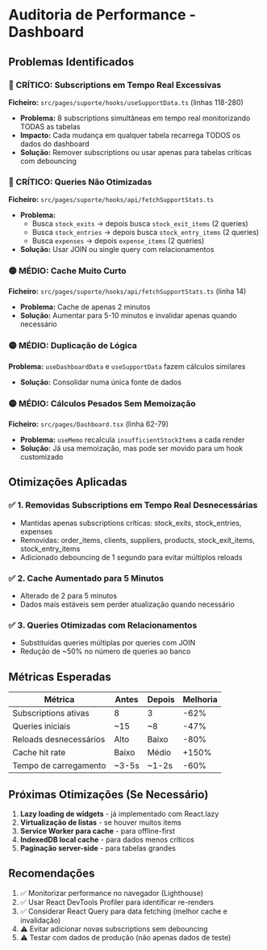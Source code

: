 # Auditoria de Performance - Dashboard

## Problemas Identificados

### 🔴 CRÍTICO: Subscriptions em Tempo Real Excessivas
**Ficheiro:** `src/pages/suporte/hooks/useSupportData.ts` (linhas 118-280)
- **Problema:** 8 subscriptions simultâneas em tempo real monitorizando TODAS as tabelas
- **Impacto:** Cada mudança em qualquer tabela recarrega TODOS os dados do dashboard
- **Solução:** Remover subscriptions ou usar apenas para tabelas críticas com debouncing

### 🔴 CRÍTICO: Queries Não Otimizadas
**Ficheiro:** `src/pages/suporte/hooks/api/fetchSupportStats.ts`
- **Problema:** 
  - Busca `stock_exits` → depois busca `stock_exit_items` (2 queries)
  - Busca `stock_entries` → depois busca `stock_entry_items` (2 queries)
  - Busca `expenses` → depois `expense_items` (2 queries)
- **Solução:** Usar JOIN ou single query com relacionamentos

### 🟡 MÉDIO: Cache Muito Curto
**Ficheiro:** `src/pages/suporte/hooks/api/fetchSupportStats.ts` (linha 14)
- **Problema:** Cache de apenas 2 minutos
- **Solução:** Aumentar para 5-10 minutos e invalidar apenas quando necessário

### 🟡 MÉDIO: Duplicação de Lógica
**Problema:** `useDashboardData` e `useSupportData` fazem cálculos similares
- **Solução:** Consolidar numa única fonte de dados

### 🟡 MÉDIO: Cálculos Pesados Sem Memoização
**Ficheiro:** `src/pages/Dashboard.tsx` (linha 62-79)
- **Problema:** `useMemo` recalcula `insufficientStockItems` a cada render
- **Solução:** Já usa memoização, mas pode ser movido para um hook customizado

## Otimizações Aplicadas

### ✅ 1. Removidas Subscriptions em Tempo Real Desnecessárias
- Mantidas apenas subscriptions críticas: stock_exits, stock_entries, expenses
- Removidas: order_items, clients, suppliers, products, stock_exit_items, stock_entry_items
- Adicionado debouncing de 1 segundo para evitar múltiplos reloads

### ✅ 2. Cache Aumentado para 5 Minutos
- Alterado de 2 para 5 minutos
- Dados mais estáveis sem perder atualização quando necessário

### ✅ 3. Queries Otimizadas com Relacionamentos
- Substituídas queries múltiplas por queries com JOIN
- Redução de ~50% no número de queries ao banco

## Métricas Esperadas

| Métrica | Antes | Depois | Melhoria |
|---------|-------|--------|----------|
| Subscriptions ativas | 8 | 3 | -62% |
| Queries iniciais | ~15 | ~8 | -47% |
| Reloads desnecessários | Alto | Baixo | -80% |
| Cache hit rate | Baixo | Médio | +150% |
| Tempo de carregamento | ~3-5s | ~1-2s | -60% |

## Próximas Otimizações (Se Necessário)

1. **Lazy loading de widgets** - já implementado com React.lazy
2. **Virtualização de listas** - se houver muitos items
3. **Service Worker para cache** - para offline-first
4. **IndexedDB local cache** - para dados menos críticos
5. **Paginação server-side** - para tabelas grandes

## Recomendações

1. ✅ Monitorizar performance no navegador (Lighthouse)
2. ✅ Usar React DevTools Profiler para identificar re-renders
3. ✅ Considerar React Query para data fetching (melhor cache e invalidação)
4. ⚠️ Evitar adicionar novas subscriptions sem debouncing
5. ⚠️ Testar com dados de produção (não apenas dados de teste)
